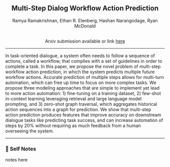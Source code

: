 <div align="center">

## Multi-Step Dialog Workflow Action Prediction

Ramya Ramakrishnan, Ethan R. Elenberg, Hashan Narangodage, Ryan McDonald

<br>Arxiv submission available or link [here](https://arxiv.org/abs/2311.09593)</div>

---

In task-oriented dialogue, a system often needs to follow a sequence of actions, called a workflow, that complies with a set of guidelines in order to complete a task. In this paper, we propose the novel problem of multi-step workflow action prediction, in which the system predicts multiple future workflow actions. Accurate prediction of multiple steps allows for multi-turn automation, which can free up time to focus on more complex tasks. We propose three modeling approaches that are simple to implement yet lead to more action automation: 1) fine-tuning on a training dataset, 2) few-shot in-context learning leveraging retrieval and large language model prompting, and 3) zero-shot graph traversal, which aggregates historical action sequences into a graph for prediction. We show that multi-step action prediction produces features that improve accuracy on downstream dialogue tasks like predicting task success, and can increase automation of steps by 20% without requiring as much feedback from a human overseeing the system.

---

### 📑 Self Notes

notes here